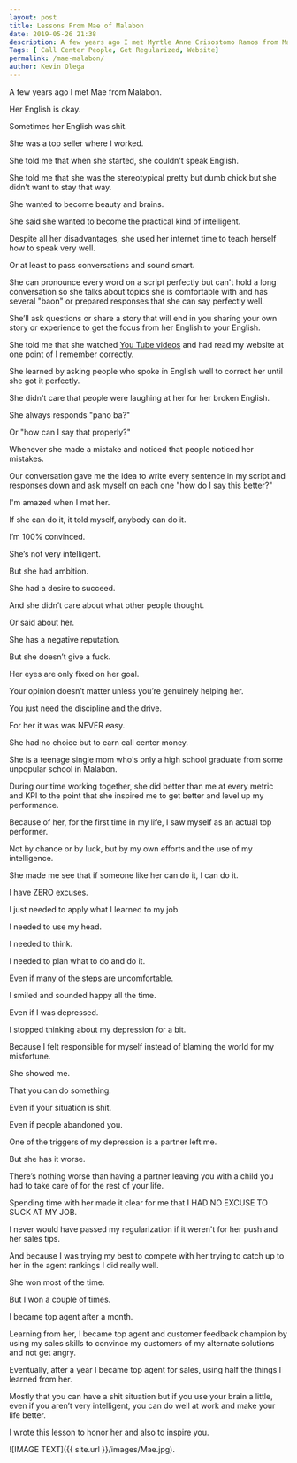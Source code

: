 ```yaml
--- 
layout: post 
title: Lessons From Mae of Malabon
date: 2019-05-26 21:38
description: A few years ago I met Myrtle Anne Crisostomo Ramos from Malabon. She inspired me to do well at Call Center Work. This is her story.
Tags: [ Call Center People, Get Regularized, Website]
permalink: /mae-malabon/ 
author: Kevin Olega 
--- 
```

A few years ago I met Mae from Malabon. 

Her English is okay.

Sometimes her English was shit. 

She was a top seller where I worked. 

She told me that when she started, she couldn't speak English. 

She told me that she was the stereotypical pretty but dumb chick but she didn’t want to stay that way.

She wanted to become beauty and brains.

She said she wanted to become the practical kind of intelligent.

Despite all her disadvantages, she used her internet time to teach herself how to speak very well. 

Or at least to pass conversations and sound smart.

She can pronounce every word on a script perfectly but can't hold a long conversation so she talks about topics she is comfortable with and has several "baon" or prepared responses that she can say perfectly well. 

She’ll ask questions or share a story that will end in you sharing your own story or experience to get the focus from her English to your English.

She told me that she watched [You Tube videos](http://callcentertrainingtips.com/youtube) and had read my website at one point of I remember correctly. 

She learned by asking people who spoke in English well to correct her until she got it perfectly. 

She didn't care that people were laughing at her for her broken English. 

She always responds "pano ba?" 

Or "how can I say that properly?"


Whenever she made a mistake and noticed that people noticed her mistakes.

Our conversation gave me the idea to write every sentence in my script and responses down and ask myself on each one "how do I say this better?" 

I'm amazed when I met her. 

If she can do it, it told myself, anybody can do it. 

I’m 100% convinced.

She’s not very intelligent.

But she had ambition.

She had a desire to succeed.

And she didn’t care about what other people thought.

Or said about her.

She has a negative reputation.

But she doesn’t give a fuck.

Her eyes are only fixed on her goal.

Your opinion doesn’t matter unless you’re genuinely helping her.

You just need the discipline and the drive. 

For her it was was NEVER easy. 

She had no choice but to earn call center money. 

She is a teenage single mom who's only a high school graduate from some unpopular school in Malabon. 

During our time working together, she did better than me at every metric and KPI to the point that she inspired me to get better and level up my performance. 

Because of her, for the first time in my life, I saw myself as an actual top performer.

Not by chance or by luck, but by my own efforts and the use of my intelligence.

She made me see that if someone like her can do it, I can do it.

I have ZERO excuses. 

I just needed to apply what I learned to my job.

I needed to use my head.

I needed to think.

I needed to plan what to do and do it.

Even if many of the steps are uncomfortable.

I smiled and sounded happy all the time.

Even if I was depressed.

I stopped thinking about my depression for a bit.

Because I felt responsible for myself instead of blaming the world for my misfortune.

She showed me.

That you can do something.

Even if your situation is shit.

Even if people abandoned you.

One of the triggers of my depression is a partner left me.

But she has it worse.

There’s nothing worse than having a partner leaving you with a child you had to take care of for the rest of your life.

Spending time with her made it clear for me that I HAD NO EXCUSE TO SUCK AT MY JOB.

I never would have passed my regularization if it weren't for her push and her sales tips. 

And because I was trying my best to compete with her trying to catch up to her in the agent rankings I did really well. 

She won most of the time.

But I won a couple of times.

I became top agent after a month.

Learning from her, I became top agent and customer feedback champion by using my sales skills to convince my customers of my alternate solutions and not get angry. 

Eventually,  after a year I became top agent for sales, using half the things I learned from her.

Mostly that you can have a shit situation but if you use your brain a little, even if you aren’t very intelligent, you can do well at work and make your life better.

I wrote this lesson to honor her and also to inspire you.

![IMAGE TEXT]({{ site.url }}/images/Mae.jpg).
